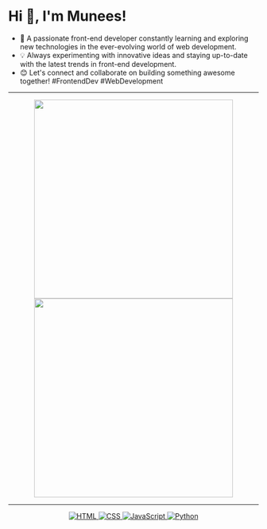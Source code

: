 # Hi 👋, I'm Munees!

- 🌱 A  passionate front-end developer constantly learning and exploring new technologies in the ever-evolving world of web development.
- 💡 Always experimenting with innovative ideas and staying up-to-date with the latest trends in front-end development.
- 😊 Let's connect and collaborate on building something awesome together! #FrontendDev #WebDevelopment

---

<p align="center">
  <img src="https://github-readme-stats.vercel.app/api?username=sayeedmunees&show_icons=true&theme=bear" width="400">
  <img src="https://github-readme-streak-stats.herokuapp.com?user=sayeedmunees&theme=dark&hide_border=true" width="400">
</p>

---
<p align="center">
  <a href="https://html.com/" target="_blank">
    <img src="https://img.shields.io/badge/HTML-%23E34F26.svg?style=flat-square&logo=html5&logoColor=white" alt="HTML">
  </a>
  <a href="https://www.w3.org/Style/CSS/Overview.en.html" target="_blank">
    <img src="https://img.shields.io/badge/CSS-%231572B6.svg?style=flat-square&logo=css3&logoColor=white" alt="CSS">
  </a>
   <a href="https://www.javascript.com/" target="_blank">
    <img src="https://img.shields.io/badge/JavaScript-%23F7DF1E.svg?style=flat-square&logo=javascript&logoColor=black" alt="JavaScript">
  </a>
   <a href="https://www.python.org/" target="_blank">
    <img src="https://img.shields.io/badge/Python-%2314354C.svg?style=flat-square&logo=python&logoColor=white" alt="Python">
  </a>
</p>
